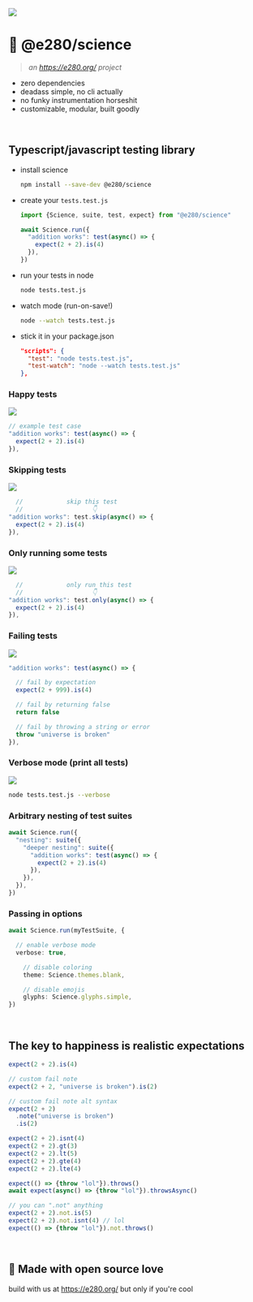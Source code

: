 
![](https://i.imgur.com/T8obUfO.png)

# 🧪 @e280/science

> *an https://e280.org/ project*

- zero dependencies
- deadass simple, no cli actually
- no funky instrumentation horseshit
- customizable, modular, built goodly

<br/>

## Typescript/javascript testing library

- install science
  ```sh
  npm install --save-dev @e280/science
  ```
- create your `tests.test.js`
  ```ts
  import {Science, suite, test, expect} from "@e280/science"

  await Science.run({
    "addition works": test(async() => {
      expect(2 + 2).is(4)
    }),
  })
  ```
- run your tests in node
  ```sh
  node tests.test.js
  ```
- watch mode (run-on-save!)
  ```sh
  node --watch tests.test.js
  ```
- stick it in your package.json
  ```json
  "scripts": {
    "test": "node tests.test.js",
    "test-watch": "node --watch tests.test.js"
  },
  ```

### Happy tests
![](https://i.imgur.com/pRqFpAU.png)
```ts
// example test case
"addition works": test(async() => {
  expect(2 + 2).is(4)
}),
```

### Skipping tests
![](https://i.imgur.com/nbMGDcx.png)
```ts
  //            skip this test
  //                   👇
"addition works": test.skip(async() => {
  expect(2 + 2).is(4)
}),
```

### Only running some tests
![](https://i.imgur.com/EhULDb2.png)
```ts
  //            only run this test
  //                   👇
"addition works": test.only(async() => {
  expect(2 + 2).is(4)
}),
```

### Failing tests
![](https://i.imgur.com/uDjRSXX.png)
```ts
"addition works": test(async() => {

  // fail by expectation
  expect(2 + 999).is(4)

  // fail by returning false
  return false

  // fail by throwing a string or error
  throw "universe is broken"
}),
```

### Verbose mode (print all tests)
![](https://i.imgur.com/4J1IOJr.png)
```sh
node tests.test.js --verbose
```

### Arbitrary nesting of test suites
```ts
await Science.run({
  "nesting": suite({
    "deeper nesting": suite({
      "addition works": test(async() => {
        expect(2 + 2).is(4)
      }),
    }),
  }),
})
```

### Passing in options
```ts
await Science.run(myTestSuite, {

  // enable verbose mode
  verbose: true,

	// disable coloring
	theme: Science.themes.blank,

	// disable emojis
	glyphs: Science.glyphs.simple,
})
```

<br/>

## The key to happiness is realistic expectations
```ts
expect(2 + 2).is(4)

// custom fail note
expect(2 + 2, "universe is broken").is(2)

// custom fail note alt syntax
expect(2 + 2)
  .note("universe is broken")
  .is(2)

expect(2 + 2).isnt(4)
expect(2 + 2).gt(3)
expect(2 + 2).lt(5)
expect(2 + 2).gte(4)
expect(2 + 2).lte(4)

expect(() => {throw "lol"}).throws()
await expect(async() => {throw "lol"}).throwsAsync()

// you can ".not" anything
expect(2 + 2).not.is(5)
expect(2 + 2).not.isnt(4) // lol
expect(() => {throw "lol"}).not.throws()
```

<br/>

## 💖 Made with open source love
build with us at https://e280.org/ but only if you're cool

